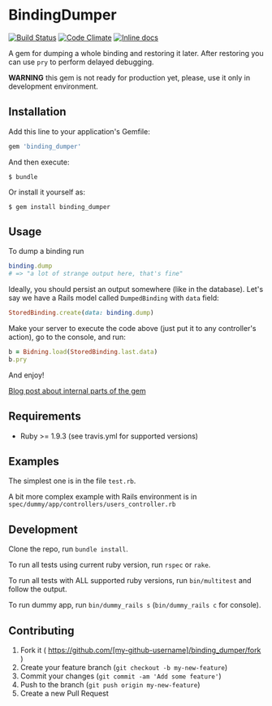 # BindingDumper

[![Build Status](https://travis-ci.org/iliabylich/binding_dumper.svg?branch=master)](https://travis-ci.org/iliabylich/binding_dumper)
[![Code Climate](https://codeclimate.com/github/iliabylich/binding_dumper/badges/gpa.svg)](https://codeclimate.com/github/iliabylich/binding_dumper)
[![Inline docs](http://inch-ci.org/github/iliabylich/binding_dumper.svg?branch=master)](http://inch-ci.org/github/iliabylich/binding_dumper)

A gem for dumping a whole binding and restoring it later. After restoring you can use `pry` to perform delayed debugging.

**WARNING** this gem is not ready for production yet, please, use it only in development environment.

## Installation

Add this line to your application's Gemfile:

```ruby
gem 'binding_dumper'
```

And then execute:

    $ bundle

Or install it yourself as:

    $ gem install binding_dumper

## Usage

To dump a binding run

``` ruby
binding.dump
# => "a lot of strange output here, that's fine"
```

Ideally, you should persist an output somewhere (like in the database). Let's say we have a Rails model called `DumpedBinding` with `data` field:

``` ruby
StoredBinding.create(data: binding.dump)
```

Make your server to execute the code above (just put it to any controller's action), go to the console, and run:
``` ruby
b = Bidning.load(StoredBinding.last.data)
b.pry
```

And enjoy!

[Blog post about internal parts of the gem](https://ilyabylich.svbtle.com/saving-execution-context-for-later-debugging)

## Requirements

+ Ruby >= 1.9.3 (see travis.yml for supported versions)

## Examples

The simplest one is in the file `test.rb`.

A bit more complex example with Rails environment is in `spec/dummy/app/controllers/users_controller.rb`

## Development

Clone the repo, run `bundle install`.

To run all tests using current ruby version, run `rspec` or `rake`.

To run all tests with ALL supported ruby versions, run `bin/multitest` and follow the output.

To run dummy app, run `bin/dummy_rails s` (`bin/dummy_rails c` for console).

## Contributing

1. Fork it ( https://github.com/[my-github-username]/binding_dumper/fork )
2. Create your feature branch (`git checkout -b my-new-feature`)
3. Commit your changes (`git commit -am 'Add some feature'`)
4. Push to the branch (`git push origin my-new-feature`)
5. Create a new Pull Request

